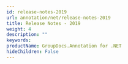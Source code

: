 ```yaml
---
id: release-notes-2019
url: annotation/net/release-notes-2019
title: Release Notes - 2019
weight: 4
description: ""
keywords: 
productName: GroupDocs.Annotation for .NET
hideChildren: False
---
```

